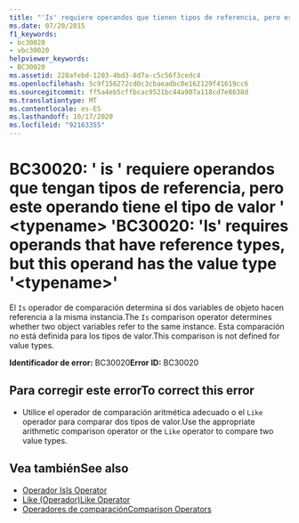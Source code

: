 ```yaml
---
title: "'Is' requiere operandos que tienen tipos de referencia, pero este operando tiene el tipo de valor '<typename>'"
ms.date: 07/20/2015
f1_keywords:
- bc30020
- vbc30020
helpviewer_keywords:
- BC30020
ms.assetid: 228afebd-1203-4bd3-8d7a-c5c56f3cedc4
ms.openlocfilehash: 5c9f156272cd0c3cbaeadbc0e162129f41619cc6
ms.sourcegitcommit: ff5a4eb5cffbcac9521bc44a907a118cd7e8638d
ms.translationtype: MT
ms.contentlocale: es-ES
ms.lasthandoff: 10/17/2020
ms.locfileid: "92163355"
---
```

# <a name="bc30020-is-requires-operands-that-have-reference-types-but-this-operand-has-the-value-type-typename"></a><span data-ttu-id="965a0-102">BC30020: ' is ' requiere operandos que tengan tipos de referencia, pero este operando tiene el tipo de valor ' \<typename> '</span><span class="sxs-lookup"><span data-stu-id="965a0-102">BC30020: 'Is' requires operands that have reference types, but this operand has the value type '\<typename>'</span></span>

<span data-ttu-id="965a0-103">El `Is` operador de comparación determina si dos variables de objeto hacen referencia a la misma instancia.</span><span class="sxs-lookup"><span data-stu-id="965a0-103">The `Is` comparison operator determines whether two object variables refer to the same instance.</span></span> <span data-ttu-id="965a0-104">Esta comparación no está definida para los tipos de valor.</span><span class="sxs-lookup"><span data-stu-id="965a0-104">This comparison is not defined for value types.</span></span>

 <span data-ttu-id="965a0-105">**Identificador de error:** BC30020</span><span class="sxs-lookup"><span data-stu-id="965a0-105">**Error ID:** BC30020</span></span>

## <a name="to-correct-this-error"></a><span data-ttu-id="965a0-106">Para corregir este error</span><span class="sxs-lookup"><span data-stu-id="965a0-106">To correct this error</span></span>

- <span data-ttu-id="965a0-107">Utilice el operador de comparación aritmética adecuado o el `Like` operador para comparar dos tipos de valor.</span><span class="sxs-lookup"><span data-stu-id="965a0-107">Use the appropriate arithmetic comparison operator or the `Like` operator to compare two value types.</span></span>

## <a name="see-also"></a><span data-ttu-id="965a0-108">Vea también</span><span class="sxs-lookup"><span data-stu-id="965a0-108">See also</span></span>

- [<span data-ttu-id="965a0-109">Operador Is</span><span class="sxs-lookup"><span data-stu-id="965a0-109">Is Operator</span></span>](../operators/is-operator.md)
- [<span data-ttu-id="965a0-110">Like (Operador)</span><span class="sxs-lookup"><span data-stu-id="965a0-110">Like Operator</span></span>](../operators/like-operator.md)
- [<span data-ttu-id="965a0-111">Operadores de comparación</span><span class="sxs-lookup"><span data-stu-id="965a0-111">Comparison Operators</span></span>](../operators/comparison-operators.md)
